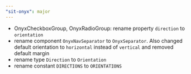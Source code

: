 ```yaml
---
"sit-onyx": major
---
```


- OnyxCheckboxGroup, OnyxRadioGroup: rename property `direction` to `orientation`
- rename component `OnyxNavSeparator` to `OnyxSeparator`. Also changed default orientation to `horizontal` instead of `vertical` and removed default margin
- rename type `Direction` to `Orientation`
- rename constant `DIRECTIONS` to `ORIENTATIONS`
